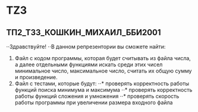 # TZ3
## ТП2_ТЗ3_КОШКИН_МИХАИЛ_ББИ2001
⋅⋅Здравствуйте!
⋅⋅В данном репрезентории вы сможете найти:
1. Файл с кодом программы, которая будет считывать из файла числа, а далее отдельными функциями искать среди этих чисел минимальное число, максимальное число, считать их общую сумму и произведение.
2. Файл с тестами, которые будут:
⋅⋅* проверять корректность работы функций поиска минимума и максимума
⋅⋅* проверять корректность работы функций сложения и умножения
⋅⋅* проверять скорость работы программы при увеличении размера входного файла
